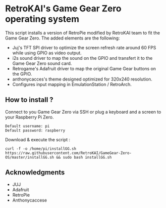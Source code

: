
# RetroKAI's Game Gear Zero operating system

This script installs a version of RetroPie modified by RetroKAI team to fit the Game Gear Zero. 
The added elements are the following:

- Juj's TFT SPI driver to optimize the screen refresh rate around 60 FPS while using GPIO as video output.
- i2s sound driver to map the sound on the GPIO and transfert it to the Game Gear Zero sound card.
- Retrogame's Adafruit driver to map the original Game Gear buttons on the GPIO.
- anthonycacces's theme designed optimized for 320x240 resolution.
- Configures input mapping in EmulationStation / RetroArch.

## How to install ?

Connect to you Game Gear Zero via SSH or plug a keyboard and a screen to your Raspberry Pi Zero.

```
Default username: pi
Default password: raspberry
```

Download & execute the script :

```shell
curl -f -o /home/pi/installGG.sh https://raw.githubusercontent.com/RetroKAI/GameGear-Zero-OS/master/installGG.sh && sudo bash installGG.sh
```

## Acknowledgments
- JUJ
- Adafruit
- RetroPie
- Anthonycaccese
